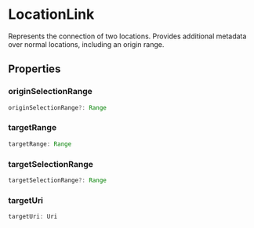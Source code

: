 # LocationLink

Represents the connection of two locations. Provides additional metadata over normal locations, including an origin range.

## Properties

### originSelectionRange

```typescript
originSelectionRange?: Range
```

### targetRange

```typescript
targetRange: Range
```

### targetSelectionRange

```typescript
targetSelectionRange?: Range
```

### targetUri

```typescript
targetUri: Uri
```

[Range]: Range.md
[Uri]: Uri.md

